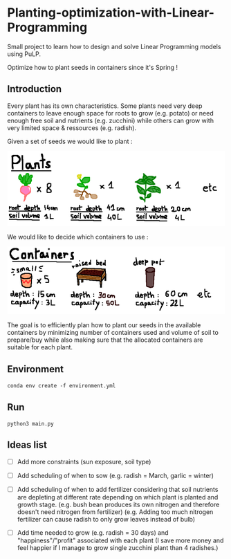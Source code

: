 # Planting-optimization-with-Linear-Programming

Small project to learn how to design and solve Linear Programming models using PuLP. 

Optimize how to plant seeds in containers since it's Spring !

## Introduction

Every plant has its own characteristics. Some plants need very deep containers to leave enough space for roots to grow (e.g. potato) or need enough free soil and nutrients (e.g. zucchini) while others can grow with very limited space & ressources (e.g. radish).

Given a set of seeds we would like to plant :

<img src="doc/plants.png"/>

We would like to decide which containers to use :

<img src="doc/containers.png"/>

The goal is to efficiently plan how to plant our seeds in the available containers by minimizing number of containers used and volume of soil to prepare/buy while also making sure that the allocated containers are suitable for each plant.

## Environment
```
conda env create -f environment.yml
```

## Run
```
python3 main.py
```

## Ideas list
- [ ] Add more constraints (sun exposure, soil type)
- [ ] Add scheduling of when to sow (e.g. radish = March, garlic = winter)
- [ ] Add scheduling of when to add fertilizer considering that soil nutrients are depleting at different rate depending on which plant is planted and growth stage. (e.g. bush bean produces its own nitrogen and therefore doesn't need nitrogen from fertilizer) (e.g. Adding too much nitrogen fertilizer can cause radish to only grow leaves instead of bulb)
- [ ] Add time needed to grow (e.g. radish = 30 days) and "happiness"/"profit" associated with each plant (I save more money and feel happier if I manage to grow single zucchini plant than 4 radishes.) 


